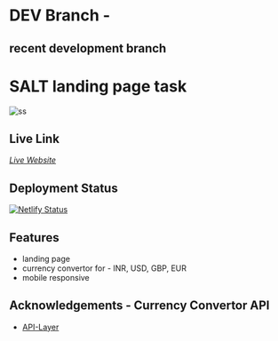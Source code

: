 # DEV Branch -   
## recent development branch


# SALT landing page task
![ss](https://user-images.githubusercontent.com/61417822/170109649-414e6bde-a068-43d6-a456-7d450990dc38.PNG)


## Live Link   
  *[Live Website](https://salt-landing-page.netlify.app/)*  
 
## Deployment Status
 [![Netlify Status](https://api.netlify.com/api/v1/badges/7b36e178-fb6e-4c9d-abc7-4b39247a3c65/deploy-status)](https://salt-landing-page.netlify.app/)


## Features

- landing page
- currency convertor for  - INR, USD, GBP, EUR
- mobile responsive


## Acknowledgements - Currency Convertor API

 - [API-Layer](https://apilayer.com/marketplace/description/fixer-api#documentation-tab)




